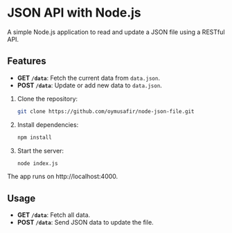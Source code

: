 # JSON API with Node.js

A simple Node.js application to read and update a JSON file using a RESTful API.


## Features
- **GET `/data`**: Fetch the current data from `data.json`.
- **POST `/data`**: Update or add new data to `data.json`.

1. Clone the repository:
   ```bash
   git clone https://github.com/oymusafir/node-json-file.git
   ```
2. Install dependencies:
   ```bash
   npm install
   ```
3. Start the server:
   ```bash
   node index.js
   ```
The app runs on http://localhost:4000.

## Usage
- **GET `/data`**: Fetch all data.
- **POST `/data`**: Send JSON data to update the file.
